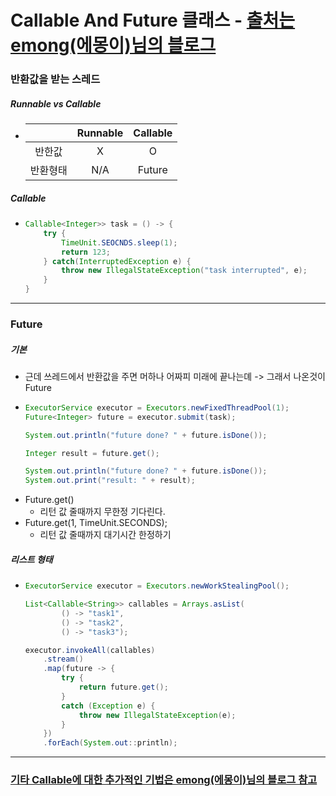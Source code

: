 # Callable And Future 클래스 - [출처는 emong(에몽이)님의 블로그](https://emong.tistory.com/221)
### 반환값을 받는 스레드
##### Runnable vs Callable
* ||Runnable|Callable|
  |:--:|:--:|:--:|
  |반한값|X|O|
  |반환형태|N/A|Future<T>|
  
##### Callable
* ```java
  Callable<Integer>> task = () -> {
      try {
          TimeUnit.SEOCNDS.sleep(1);
          return 123;
      } catch(InterruptedException e) {
          throw new IllegalStateException("task interrupted", e);
      }
  }
---
### Future  
##### 기본
* 근데 쓰레드에서 반환값을 주면 머하나 어짜피 미래에 끝나는뎨 -> 그래서 나온것이 Future
* ```java
  ExecutorService executor = Executors.newFixedThreadPool(1);
  Future<Integer> future = executor.submit(task);

  System.out.println("future done? " + future.isDone());

  Integer result = future.get();

  System.out.println("future done? " + future.isDone());
  System.out.print("result: " + result);
  
* Future.get()
  * 리턴 값 줄때까지 무한정 기다린다.
* Future.get(1, TimeUnit.SECONDS);
  * 리턴 값 줄때까지 대기시간 한정하기
##### 리스트 형태
* ```java
  ExecutorService executor = Executors.newWorkStealingPool();

  List<Callable<String>> callables = Arrays.asList(
          () -> "task1",
          () -> "task2",
          () -> "task3");

  executor.invokeAll(callables)
      .stream()
      .map(future -> {
          try {
              return future.get();
          }
          catch (Exception e) {
              throw new IllegalStateException(e);
          }
      })
      .forEach(System.out::println); 
---
### [기타 Callable에 대한 추가적인 기법은 emong(에몽이)님의 블로그 참고](https://emong.tistory.com/221)
